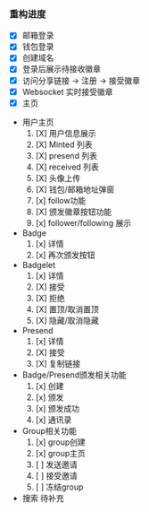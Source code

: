 ### 重构进度
- [X] 邮箱登录
- [X] 钱包登录
- [X] 创建域名
- [X] 登录后展示待接收徽章
- [x] 访问分享链接 -> 注册 -> 接受徽章
- [X] Websocket 实时接受徽章
- [x] 主页
- 用户主页
  1. [X] 用户信息展示
  2. [X] Minted 列表
  3. [X] presend 列表
  4. [X] received 列表
  5. [X] 头像上传
  6. [X] 钱包/邮箱地址弹窗
  7. [x] follow功能
  8. [X] 颁发徽章按钮功能
  9. [x] follower/following 展示
- Badge
  1. [x] 详情
  2. [x] 再次颁发按钮
- Badgelet
  1. [x] 详情
  2. [X] 接受
  3. [X] 拒绝
  4. [X] 置顶/取消置顶
  5. [X] 隐藏/取消隐藏
- Presend
  1. [x] 详情
  2. [X] 接受
  3. [X] 复制链接
- Badge/Presend颁发相关功能 
  1. [x] 创建
  2. [x] 颁发
  3. [x] 颁发成功
  4. [x] 通讯录
- Group相关功能
  1. [x] group创建
  2. [x] group主页
  3. [ ] 发送邀请
  4. [ ] 接受邀请
  5. [ ] 冻结group
- 搜索
    待补充
    
